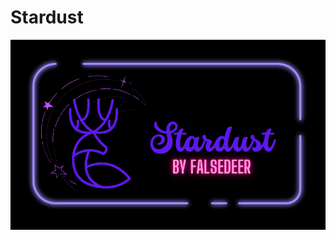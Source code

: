 # Stardust
<img src="https://raw.githubusercontent.com/Falsedeer/Stardust/main/Picture/banner.png"></img>
